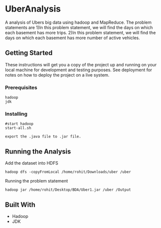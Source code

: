 # UberAnalysis

A analysis of Ubers big data using hadoop and MapReduce. The problem statements are
1)In this problem statement, we will find the days on which each basement has more trips.
2)In this problem statement, we will find the days on which each basement has more number of active vehicles.

## Getting Started

These instructions will get you a copy of the project up and running on your local machine for development and testing purposes. See deployment for notes on how to deploy the project on a live system.

### Prerequisites


```
hadoop
jdk
```

### Installing


```
#start hadoop
start-all.sh
```
```
export the .java file to .jar file. 
```

## Running the Analysis
Add the dataset into HDFS

```
hadoop dfs -copyFromLocal /home/rohit/Downloads/uber /uber
```
Running the  problem statement
```
hadoop jar /home/rohit/Desktop/BDA/Uber1.jar /uber /Output
```


## Built With

* Hadoop
* JDK



